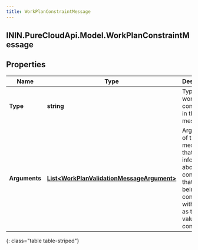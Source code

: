 ```yaml
---
title: WorkPlanConstraintMessage
---
```

## ININ.PureCloudApi.Model.WorkPlanConstraintMessage

## Properties

|Name | Type | Description | Notes|
|------------ | ------------- | ------------- | -------------|
| **Type** | **string** | Type of the work plan constraint in this message | [optional] |
| **Arguments** | [**List&lt;WorkPlanValidationMessageArgument&gt;**](WorkPlanValidationMessageArgument.html) | Arguments of the message that provide information about the constraint that is being conflicted with, such as the value of the constraint | [optional] |
{: class="table table-striped"}


